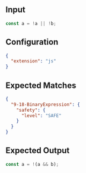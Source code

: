 
## Input
```javascript input
const a = !a || !b;
```

## Configuration
```json configuration
{
  "extension": "js"
}
```

## Expected Matches
```json expected matches
{
  "9-18-BinaryExpression": {
    "safety": {
      "level": "SAFE"
    }
  }
}
```

## Expected Output
```javascript expected output
const a = !(a && b);
```
